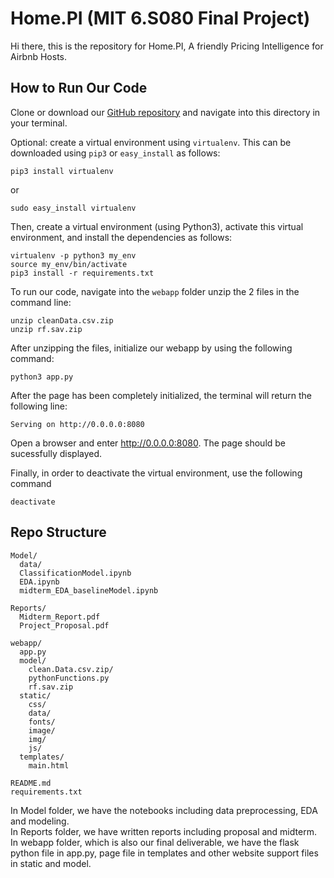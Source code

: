 # Home.PI (MIT 6.S080 Final Project)
Hi there, this is the repository for Home.PI, A friendly Pricing Intelligence for Airbnb Hosts. 




## How to Run Our Code
Clone or download our [GitHub repository](https://github.com/YimingXu1213/AirbnbPricing.git) and navigate into this directory in your terminal.

Optional: create a virtual environment using `virtualenv`. This can be downloaded using `pip3` or `easy_install` as follows:

```
pip3 install virtualenv
```

or

```
sudo easy_install virtualenv
```

Then, create a virtual environment (using Python3), activate this virtual environment, and install the dependencies as follows:

```
virtualenv -p python3 my_env
source my_env/bin/activate
pip3 install -r requirements.txt
```

To run our code, navigate into the `webapp` folder unzip the 2 files in the command line:

```
unzip cleanData.csv.zip
unzip rf.sav.zip
```
After unzipping the files, initialize our webapp by using the following command:
```
python3 app.py
```

After the page has been completely initialized, the terminal will return the following line:

```
Serving on http://0.0.0.0:8080
```

Open a browser and enter http://0.0.0.0:8080. The page should be sucessfully displayed.


Finally, in order to deactivate the virtual environment, use the following command

```
deactivate
```

## Repo Structure
```
Model/                           
  data/
  ClassificationModel.ipynb
  EDA.ipynb
  midterm_EDA_baselineModel.ipynb
  
Reports/
  Midterm_Report.pdf
  Project_Proposal.pdf
  
webapp/
  app.py
  model/
    clean.Data.csv.zip/
    pythonFunctions.py
    rf.sav.zip
  static/
    css/
    data/
    fonts/
    image/
    img/
    js/
  templates/
    main.html                                      
    
README.md
requirements.txt

```
In Model folder, we have the notebooks including data preprocessing, EDA and modeling.</br>
In Reports folder, we have written reports including proposal and midterm.</br>
In webapp folder, which is also our final deliverable, we have the flask python file in app.py, page file in templates and other website support files in static and model. 
